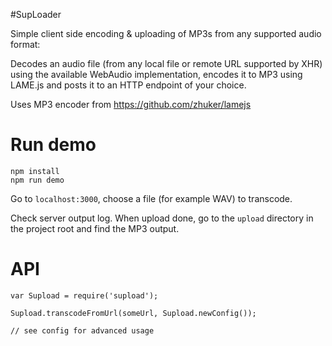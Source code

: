 #SupLoader

Simple client side encoding & uploading of MP3s from any supported audio format:

Decodes an audio file (from any local file or remote URL supported by XHR) using the available WebAudio implementation, encodes it to MP3 using LAME.js and posts it to an HTTP endpoint of your choice.

Uses MP3 encoder from https://github.com/zhuker/lamejs

# Run demo

```
npm install
npm run demo
```

Go to `localhost:3000`, choose a file (for example WAV) to transcode.

Check server output log. When upload done, go to the `upload` directory in the project root and find the MP3 output.

# API

    var Supload = require('supload');

    Supload.transcodeFromUrl(someUrl, Supload.newConfig());

    // see config for advanced usage
